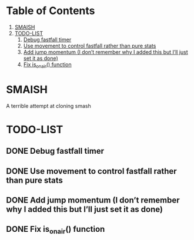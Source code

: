 
# Table of Contents

1.  [SMAISH](#orge673f2a)
2.  [TODO-LIST](#org231d69a)
    1.  [Debug fastfall timer](#org142ad26)
    2.  [Use movement to control fastfall rather than pure stats](#org121c805)
    3.  [Add jump momentum (I don&rsquo;t remember why I added this but I&rsquo;ll just set it as done)](#orgdec2665)
    4.  [Fix is<sub>on</sub><sub>air</sub>() function](#orga94432a)



<a id="orge673f2a"></a>

# SMAISH

A terrible attempt at cloning smash


<a id="org231d69a"></a>

# TODO-LIST


<a id="org142ad26"></a>

## DONE Debug fastfall timer


<a id="org121c805"></a>

## DONE Use movement to control fastfall rather than pure stats


<a id="orgdec2665"></a>

## DONE Add jump momentum (I don&rsquo;t remember why I added this but I&rsquo;ll just set it as done)


<a id="orga94432a"></a>

## DONE Fix is<sub>on</sub><sub>air</sub>() function

